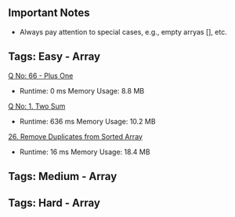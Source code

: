 ## Important Notes ##

* Always pay attention to special cases, e.g., empty arryas [], etc.


## Tags: Easy - Array ##

[Q No: 66 - Plus One](https://leetcode.com/problems/plus-one/ "Q No: 66 - Plus One") 
* Runtime: 0 ms Memory Usage: 8.8 MB

[Q No: 1. Two Sum](https://leetcode.com/problems/two-sum/submissions/ "Q No: 1. Two Sum") 
* Runtime: 636 ms Memory Usage: 10.2 MB

[26. Remove Duplicates from Sorted Array](https://leetcode.com/problems/remove-duplicates-from-sorted-array/ "26. Remove Duplicates from Sorted Array") 
* Runtime: 16 ms Memory Usage: 18.4 MB

## Tags: Medium - Array ##

## Tags: Hard - Array ##
